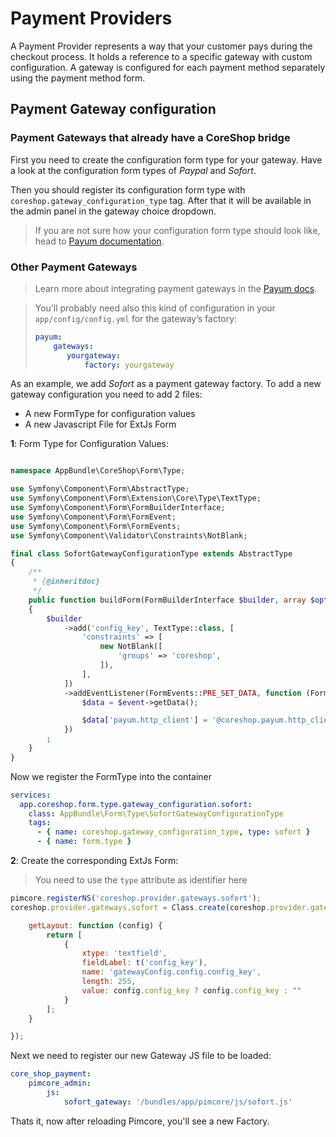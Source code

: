 # Payment Providers

A Payment Provider represents a way that your customer pays during the checkout process.
It holds a reference to a specific gateway with custom configuration.
A gateway is configured for each payment method separately using the payment method form.

## Payment Gateway configuration

### Payment Gateways that already have a CoreShop bridge

First you need to create the configuration form type for your gateway.
Have a look at the configuration form types of *Paypal* and *Sofort*.

Then you should register its configuration form type with `coreshop.gateway_configuration_type` tag.
After that it will be available in the admin panel in the gateway choice dropdown.

> If you are not sure how your configuration form type should look like,
> head to [Payum documentation](https://github.com/Payum/Payum).

### Other Payment Gateways

> Learn more about integrating payment gateways in the [Payum docs](https://github.com/Payum/Payum).

> You’ll probably need also this kind of configuration in your `app/config/config.yml` for the gateway’s factory:
> ```yaml
> payum:
>     gateways:
>        yourgateway:
>            factory: yourgateway
>```

As an example, we add *Sofort* as a payment gateway factory.
To add a new gateway configuration you need to add 2 files:

- A new FormType for configuration values
- A new Javascript File for ExtJs Form

**1**: Form Type for Configuration Values:

```php

namespace AppBundle\CoreShop\Form\Type;

use Symfony\Component\Form\AbstractType;
use Symfony\Component\Form\Extension\Core\Type\TextType;
use Symfony\Component\Form\FormBuilderInterface;
use Symfony\Component\Form\FormEvent;
use Symfony\Component\Form\FormEvents;
use Symfony\Component\Validator\Constraints\NotBlank;

final class SofortGatewayConfigurationType extends AbstractType
{
    /**
     * {@inheritdoc}
     */
    public function buildForm(FormBuilderInterface $builder, array $options)
    {
        $builder
            ->add('config_key', TextType::class, [
                'constraints' => [
                    new NotBlank([
                        'groups' => 'coreshop',
                    ]),
                ],
            ])
            ->addEventListener(FormEvents::PRE_SET_DATA, function (FormEvent $event) {
                $data = $event->getData();

                $data['payum.http_client'] = '@coreshop.payum.http_client';
            })
        ;
    }
}

```

Now we register the FormType into the container

```yaml
services:
  app.coreshop.form.type.gateway_configuration.sofort:
    class: AppBundle\Form\Type\SofortGatewayConfigurationType
    tags:
      - { name: coreshop.gateway_configuration_type, type: sofort }
      - { name: form.type }
```

**2**: Create the corresponding ExtJs Form:

> You need to use the ```type``` attribute as identifier here

```js
pimcore.registerNS('coreshop.provider.gateways.sofort');
coreshop.provider.gateways.sofort = Class.create(coreshop.provider.gateways.abstract, {

    getLayout: function (config) {
        return [
            {
                xtype: 'textfield',
                fieldLabel: t('config_key'),
                name: 'gatewayConfig.config.config_key',
                length: 255,
                value: config.config_key ? config.config_key : ""
            }
        ];
    }

});

```

Next we need to register our new Gateway JS file to be loaded:

```yaml
core_shop_payment:
    pimcore_admin:
        js:
            sofort_gateway: '/bundles/app/pimcore/js/sofort.js'
```

Thats it, now after reloading Pimcore, you'll see a new Factory.